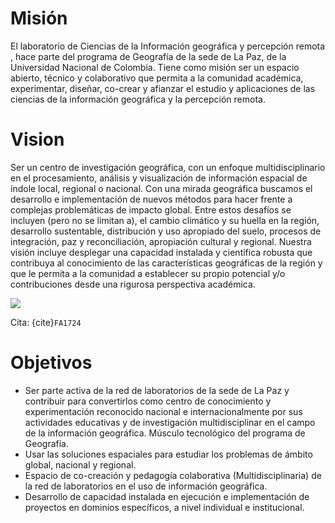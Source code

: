 # Misión

El laboratorio de Ciencias de la Información geográfica y percepción remota , hace parte del programa de Geografía de la sede de La Paz, de la Universidad Nacional de Colombia.  Tiene como misión ser un espacio abierto, técnico y colaborativo que permita a la comunidad académica, experimentar, diseñar, co-crear y afianzar el estudio y aplicaciones de las ciencias de la información geográfica y la percepción remota.

# Vision

Ser un centro de investigación geográfica, con un enfoque multidisciplinario en el procesamiento,  análisis y visualización de información espacial de índole local, regional o nacional. Con una mirada geográfica buscamos el desarrollo e implementación de nuevos métodos para hacer frente a complejas problemáticas de impacto global. Entre estos desafíos se incluyen (pero no se limitan a), el cambio climático y su huella en la región, desarrollo sustentable, distribución y uso apropiado del suelo, procesos de integración, paz y reconciliación, apropiación cultural y regional. Nuestra visión incluye desplegar una capacidad instalada y científica robusta  que contribuya al conocimiento de las características geográficas de la región y que le permita a la comunidad a establecer su propio potencial y/o contribuciones desde una rigurosa perspectiva académica.

![](https://lh4.googleusercontent.com/CL8UIyd-sz_L8Eij8yYhcJUgKg8xVtLSjzYOXFlrVBOifTsc2TPo01muufZ7PwWtgBtLfn7wPx3N5wVaBb9YSD_UaqGMy9VW4f6rUeLAfzXowM0Pcp6lGpvMvynh-wbTjJ7gEO-t5Ms)

Cita: {cite}`FA1724`

# **Objetivos**

* Ser parte activa de la red de laboratorios de la sede de La Paz y contribuir para convertirlos como  centro de conocimiento y experimentación reconocido nacional  e internacionalmente por sus actividades educativas y de investigación multidisciplinar en el campo de la información geográfica. Músculo tecnológico del programa de Geografía.
* Usar las soluciones espaciales para estudiar los problemas de ámbito global, nacional y regional.
* Espacio de co-creación y pedagogía colaborativa (Multidisciplinaria) de la red de laboratorios en el uso de información geográfica.
* Desarrollo de  capacidad instalada en ejecución e implementación de proyectos en dominios específicos, a nivel individual e institucional.

